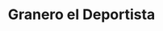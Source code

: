 ---
title: "Granero el Deportista"
url: /comuna-3-manrique/granero-el-deportista/
shop: supermercado
---